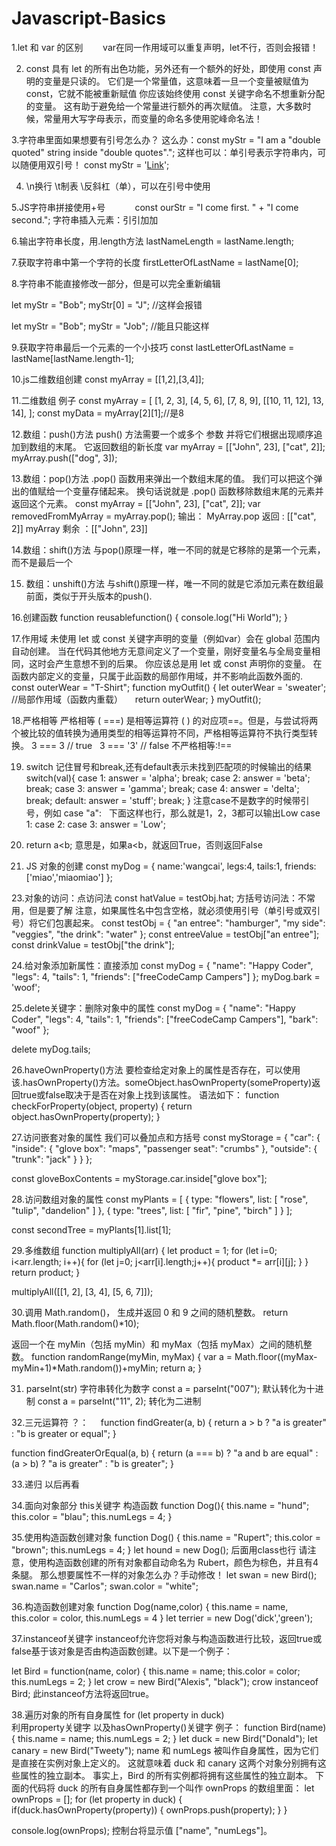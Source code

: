 # Javascript-Basics         
1.let 和 var 的区别       
var在同一作用域可以重复声明，let不行，否则会报错！

2. const 具有 let 的所有出色功能，另外还有一个额外的好处，即使用 const 声明的变量是只读的。 它们是一个常量值，这意味着一旦一个变量被赋值为 const，它就不能被重新赋值
你应该始终使用 const 关键字命名不想重新分配的变量。 这有助于避免给一个常量进行额外的再次赋值。
注意，大多数时候，常量用大写字母表示，而变量的命名多使用驼峰命名法！

3.字符串里面如果想要有引号怎么办？
这么办：const myStr = "I am a \"double quoted\" string inside \"double quotes\"."; 
这样也可以：单引号表示字符串内，可以随便用双引号！ const myStr = '<a href="http://www.example.com" target="_blank">Link</a>';

4. \n换行 \t制表 \\反斜杠（单），可以在引号中使用    

5.JS字符串拼接使用+号           
const ourStr = "I come first. " + "I come second.";
字符串插入元素：引引加加  

6.输出字符串长度，用.length方法
lastNameLength = lastName.length;

7.获取字符串中第一个字符的长度
firstLetterOfLastName = lastName[0]; 

8.字符串不能直接修改一部分，但是可以完全重新编辑

let myStr = "Bob";
myStr[0] = "J"; //这样会报错

let myStr = "Bob";
myStr = "Job"; //能且只能这样

9.获取字符串最后一个元素的一个小技巧
const lastLetterOfLastName = lastName[lastName.length-1];

10.js二维数组创建
const myArray = [[1,2],[3,4]];

11.二维数组 例子
const myArray = [
  [1, 2, 3],
  [4, 5, 6],
  [7, 8, 9],
  [[10, 11, 12], 13, 14],
];
const myData = myArray[2][1];//是8

12.数组：push()方法
push() 方法需要一个或多个 参数 并将它们根据出现顺序追加到数组的末尾。 它返回数组的新长度
var myArray = [["John", 23], ["cat", 2]];
myArray.push(["dog", 3]);

13.数组：pop()方法
.pop() 函数用来弹出一个数组末尾的值。 我们可以把这个弹出的值赋给一个变量存储起来。 换句话说就是 .pop() 函数移除数组末尾的元素并返回这个元素。
const myArray = [["John", 23], ["cat", 2]];
var removedFromMyArray = myArray.pop();
输出： MyArray.pop 返回 : [["cat", 2]]
      myArray 剩余 ：[["John", 23]]   

14.数组：shift()方法
与pop()原理一样，唯一不同的就是它移除的是第一个元素，而不是最后一个

15. 数组：unshift()方法
与shift()原理一样，唯一不同的就是它添加元素在数组最前面，类似于开头版本的push().   

16.创建函数
function reusablefunction() {
  console.log("Hi World");
}

17.作用域
未使用 let 或 const 关键字声明的变量（例如var）会在 global 范围内自动创建。 当在代码其他地方无意间定义了一个变量，刚好变量名与全局变量相同，这时会产生意想不到的后果。 你应该总是用 let 或 const 声明你的变量。
在函数内部定义的变量，只属于此函数的局部作用域，并不影响此函数外面的.
const outerWear = "T-Shirt";
function myOutfit() {
  let outerWear = 'sweater'; //局部作用域（函数内重载）    
  return outerWear;
}
myOutfit();

18.严格相等
严格相等 ( ===) 是相等运算符 ( ) 的对应项==。但是，与尝试将两个被比较的值转换为通用类型的相等运算符不同，严格相等运算符不执行类型转换。
3 ===  3  // true  
3 === '3' // false
不严格相等:!==

19. switch 记住冒号和break,还有default表示未找到匹配项的时候输出的结果
    switch(val){
    case 1:
      answer = 'alpha';
      break;
    case 2:
      answer = 'beta';
      break;
    case 3:
      answer = 'gamma';
      break;
    case 4:
      answer = 'delta';
      break;
    default:
      answer = 'stuff';
      break;
  }
注意case不是数字的时候带引号，例如 case "a":  
下面这样也行，那么就是1，2，3都可以输出Low
    case 1:
    case 2:
    case 3:
      answer = 'Low';
    
21. return a<b; 意思是，如果a<b，就返回True，否则返回False

22. JS 对象的创建
  const myDog = {
  name:'wangcai',
  legs:4,
  tails:1,
  friends:['miao','miaomiao']
};

23.对象的访问：点访问法 
const hatValue = testObj.hat;
方括号访问法：不常用，但是要了解
注意，如果属性名中包含空格，就必须使用引号（单引号或双引号）将它们包裹起来。
const testObj = {
  "an entree": "hamburger",
  "my side": "veggies",
  "the drink": "water"
};
const entreeValue = testObj["an entree"];   
const drinkValue = testObj["the drink"];     

24.给对象添加新属性：直接添加
const myDog = {
  "name": "Happy Coder",  
  "legs": 4,
  "tails": 1,
  "friends": ["freeCodeCamp Campers"]
};
myDog.bark = 'woof';

25.delete关键字：删除对象中的属性
const myDog = {
  "name": "Happy Coder",
  "legs": 4,
  "tails": 1,
  "friends": ["freeCodeCamp Campers"],
  "bark": "woof"
};

delete myDog.tails;

26.haveOwnProperty()方法
要检查给定对象上的属性是否存在，可以使用该.hasOwnProperty()方法。someObject.hasOwnProperty(someProperty)返回true或false取决于是否在对象上找到该属性。
语法如下：
function checkForProperty(object, property) {
  return object.hasOwnProperty(property);
}

27.访问嵌套对象的属性
我们可以叠加点和方括号
const myStorage = {
  "car": {
    "inside": {
      "glove box": "maps",
      "passenger seat": "crumbs"
     },
    "outside": {
      "trunk": "jack"
    }
  }
};

const gloveBoxContents = myStorage.car.inside["glove box"];

28.访问数组对象的属性
const myPlants = [
  {
    type: "flowers",
    list: [
      "rose",
      "tulip",
      "dandelion"
    ]
  },
  {
    type: "trees",
    list: [
      "fir",
      "pine",
      "birch"
    ]
  }
];

const secondTree = myPlants[1].list[1];

29.多维数组
function multiplyAll(arr) {
  let product = 1;
  for (let i=0; i<arr.length; i++){
    for (let j=0; j<arr[i].length;j++){
      product *= arr[i][j];
    }
  }
  return product;
}

multiplyAll([[1, 2], [3, 4], [5, 6, 7]]);

30.调用 Math.random()，
生成并返回 0 和 9 之间的随机整数。
return Math.floor(Math.random()*10);

返回一个在 myMin（包括 myMin）和 myMax（包括 myMax）之间的随机整数。
function randomRange(myMin, myMax) {
  var a = Math.floor((myMax-myMin+1)*Math.random())+myMin;
  return a;
}

31. parseInt(str) 字符串转化为数字
 const a = parseInt("007"); 默认转化为十进制
const a = parseInt("11", 2); 转化为二进制

32.三元运算符 ？：    
function findGreater(a, b) {
  return a > b ? "a is greater" : "b is greater or equal";
}

function findGreaterOrEqual(a, b) {
  return (a === b) ? "a and b are equal" : (a > b) ? "a is greater" : "b is greater";
}

33.递归 以后再看

34.面向对象部分
this关键字 构造函数
function Dog(){
  this.name = "hund";
  this.color = "blau";
  this.numLegs = 4;
}

35.使用构造函数创建对象
function Dog() {
  this.name = "Rupert";
  this.color = "brown";
  this.numLegs = 4;
}
let hound = new Dog();   后面用class也行
请注意，使用构造函数创建的所有对象都自动命名为 Rubert，颜色为棕色，并且有4条腿。
那么想要属性不一样的对象怎么办？手动修改！
let swan = new Bird();
swan.name = "Carlos";
swan.color = "white";

36.构造函数创建对象
function Dog(name,color) {
    this.name = name,
    this.color = color,
    this.numLegs = 4
}
let terrier = new Dog('dick','green');

37.instanceof关键字
instanceof允许您将对象与构造函数进行比较，返回true或false基于该对象是否由构造函数创建。以下是一个例子：

let Bird = function(name, color) {
  this.name = name;
  this.color = color;
  this.numLegs = 2;
}
let crow = new Bird("Alexis", "black");
crow instanceof Bird;
此instanceof方法将返回true。

38.遍历对象的所有自身属性 for (let property in duck)  
利用property关键字 以及hasOwnProperty()关键字
例子：
function Bird(name) {
  this.name = name;
  this.numLegs = 2;
}
let duck = new Bird("Donald");
let canary = new Bird("Tweety");
name 和 numLegs 被叫作自身属性，因为它们是直接在实例对象上定义的。 这就意味着 duck 和 canary 这两个对象分别拥有这些属性的独立副本。 事实上，Bird 的所有实例都将拥有这些属性的独立副本。 下面的代码将 duck 的所有自身属性都存到一个叫作 ownProps 的数组里面：
let ownProps = [];
for (let property in duck) {
  if(duck.hasOwnProperty(property)) {
    ownProps.push(property);
  }
}

console.log(ownProps);
控制台将显示值 ["name", "numLegs"]。

